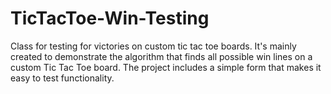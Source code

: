# TicTacToe-Win-Testing


Class for testing for victories on custom tic tac toe boards. It's mainly created to demonstrate the algorithm that finds all possible win lines on a custom Tic Tac Toe board. The project includes a simple form that makes it easy to test functionality.